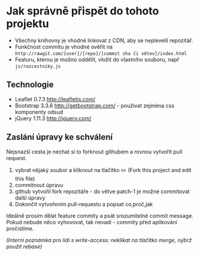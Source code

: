 Jak správně přispět do tohoto projektu
======================================

* Všechny knihovny je vhodné linkovat z CDN, aby se neplevelil repozitář.
* Funkčnost commitu je vhodné ověřit na `http://rawgit.com/[user]/[repo]/[commit sha či větev]/index.html`
* Featuru, kterou je možno oddělit, vložit do vlastního souboru, např `js/rozcestniky.js`

## Technologie
* Leaflet 0.7.3 http://leafletjs.com/
* Bootstrap 3.3.6 http://getbootstrap.com/ - používat zejména css komponenty odsud
* jQuery 1.11.3 http://jquery.com/

## Zaslání úpravy ke schválení
Nejsnazší cesta je nechat si to forknout githubem a rovnou vytvořit pull request.

1. vybrat nějaký soubor a kliknout na tlačítko :pencil2: (Fork this project and edit this file)
2. commitnout úpravu
3. github vytvořil fork repozitáře - do větve patch-1 je možné commitovat další úpravy
4. Dokončit vytvořením pull-requestu a popsat co,proč,jak

Ideálně prosím dělat feature commity a psát srozumitelné commit message. Pokud nebude něco vyhovovat, tak nevadí - commity před aplikování pročistíme.

*(Interní poznámka pro lidi s write-access: neklikat na tlačítko merge, nýbrž použít rebase)*
